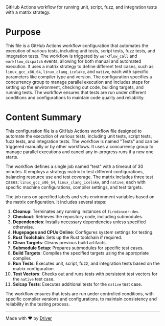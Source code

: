 <!--------------------------------------------------------------------------------->
<!-- IMPORTANT: This file is auto-generated by Driver (https://driver.ai). -------->
<!-- Manual edits may be overwritten on future commits. --------------------------->
<!--------------------------------------------------------------------------------->

GitHub Actions workflow for running unit, script, fuzz, and integration tests with a matrix strategy.

# Purpose
This file is a GitHub Actions workflow configuration that automates the execution of various tests, including unit tests, script tests, fuzz tests, and integration tests. The workflow is triggered by `workflow_call` and `workflow_dispatch` events, allowing for both manual and automated execution. It uses a matrix strategy to define different test cases, such as `linux_gcc_x86_64`, `linux_clang_icelake`, and `native`, each with specific parameters like compiler type and version. The configuration specifies a concurrency group to manage parallel execution and includes steps for setting up the environment, checking out code, building targets, and running tests. The workflow ensures that tests are run under different conditions and configurations to maintain code quality and reliability.
# Content Summary
This configuration file is a GitHub Actions workflow file designed to automate the execution of various tests, including unit tests, script tests, fuzz tests, and integration tests. The workflow is named "Tests" and can be triggered manually or by other workflows. It uses a concurrency group to manage parallel executions and cancel any in-progress runs if a new one starts.

The workflow defines a single job named "test" with a timeout of 30 minutes. It employs a strategy matrix to test different configurations, balancing resource use and test coverage. The matrix includes three test cases: `linux_gcc_x86_64`, `linux_clang_icelake`, and `native`, each with specific machine configurations, compiler settings, and test targets.

The job runs on specified labels and sets environment variables based on the matrix configuration. It includes several steps:

1. **Cleanup**: Terminates any running instances of `firedancer-dev`.
2. **Checkout**: Retrieves the repository code, including submodules.
3. **Dependencies**: Installs necessary dependencies unless specified otherwise.
4. **Hugepages and CPUs Online**: Configures system settings for testing.
5. **Rust Toolchain**: Sets up the Rust toolchain if required.
6. **Clean Targets**: Cleans previous build artifacts.
7. **Submodule Setup**: Prepares submodules for specific test cases.
8. **Build Targets**: Compiles the specified targets using the appropriate compiler.
9. **Run Tests**: Executes unit, script, fuzz, and integration tests based on the matrix configuration.
10. **Test Vectors**: Checks out and runs tests with persistent test vectors for the `native` test case.
11. **Solcap Tests**: Executes additional tests for the `native` test case.

The workflow ensures that tests are run under controlled conditions, with specific compiler versions and configurations, to maintain consistency and reliability in the testing process.

---
Made with ❤️ by [Driver](https://www.driver.ai/)